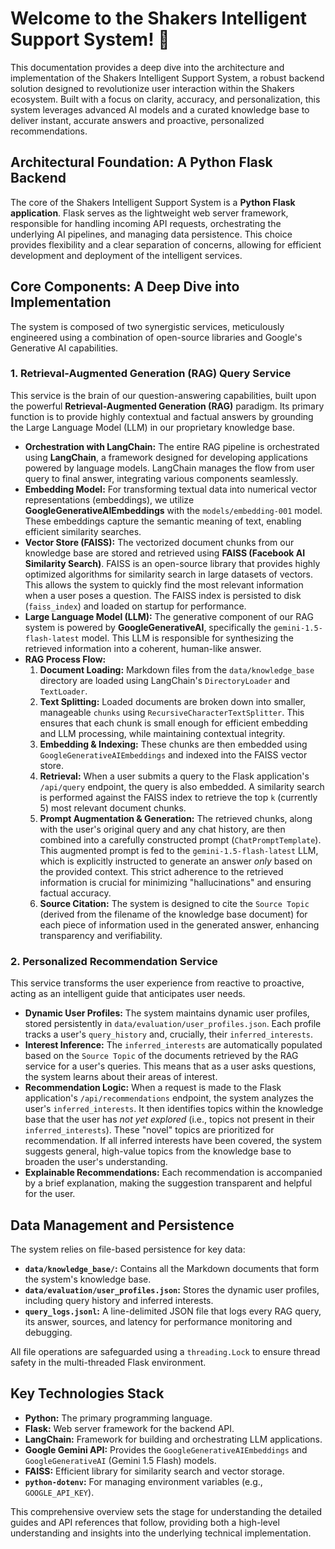# Welcome to the Shakers Intelligent Support System! 👋

This documentation provides a deep dive into the architecture and implementation of the Shakers Intelligent Support System, a robust backend solution designed to revolutionize user interaction within the Shakers ecosystem. Built with a focus on clarity, accuracy, and personalization, this system leverages advanced AI models and a curated knowledge base to deliver instant, accurate answers and proactive, personalized recommendations.

## Architectural Foundation: A Python Flask Backend

The core of the Shakers Intelligent Support System is a **Python Flask application**. Flask serves as the lightweight web server framework, responsible for handling incoming API requests, orchestrating the underlying AI pipelines, and managing data persistence. This choice provides flexibility and a clear separation of concerns, allowing for efficient development and deployment of the intelligent services.

## Core Components: A Deep Dive into Implementation

The system is composed of two synergistic services, meticulously engineered using a combination of open-source libraries and Google's Generative AI capabilities.

### 1. Retrieval-Augmented Generation (RAG) Query Service

This service is the brain of our question-answering capabilities, built upon the powerful **Retrieval-Augmented Generation (RAG)** paradigm. Its primary function is to provide highly contextual and factual answers by grounding the Large Language Model (LLM) in our proprietary knowledge base.

*   **Orchestration with LangChain:** The entire RAG pipeline is orchestrated using **LangChain**, a framework designed for developing applications powered by language models. LangChain manages the flow from user query to final answer, integrating various components seamlessly.
*   **Embedding Model:** For transforming textual data into numerical vector representations (embeddings), we utilize **GoogleGenerativeAIEmbeddings** with the `models/embedding-001` model. These embeddings capture the semantic meaning of text, enabling efficient similarity searches.
*   **Vector Store (FAISS):** The vectorized document chunks from our knowledge base are stored and retrieved using **FAISS (Facebook AI Similarity Search)**. FAISS is an open-source library that provides highly optimized algorithms for similarity search in large datasets of vectors. This allows the system to quickly find the most relevant information when a user poses a question. The FAISS index is persisted to disk (`faiss_index`) and loaded on startup for performance.
*   **Large Language Model (LLM):** The generative component of our RAG system is powered by **GoogleGenerativeAI**, specifically the `gemini-1.5-flash-latest` model. This LLM is responsible for synthesizing the retrieved information into a coherent, human-like answer.
*   **RAG Process Flow:**
    1.  **Document Loading:** Markdown files from the `data/knowledge_base` directory are loaded using LangChain's `DirectoryLoader` and `TextLoader`.
    2.  **Text Splitting:** Loaded documents are broken down into smaller, manageable `chunks` using `RecursiveCharacterTextSplitter`. This ensures that each chunk is small enough for efficient embedding and LLM processing, while maintaining contextual integrity.
    3.  **Embedding & Indexing:** These chunks are then embedded using `GoogleGenerativeAIEmbeddings` and indexed into the FAISS vector store.
    4.  **Retrieval:** When a user submits a query to the Flask application's `/api/query` endpoint, the query is also embedded. A similarity search is performed against the FAISS index to retrieve the top `k` (currently 5) most relevant document chunks.
    5.  **Prompt Augmentation & Generation:** The retrieved chunks, along with the user's original query and any chat history, are then combined into a carefully constructed prompt (`ChatPromptTemplate`). This augmented prompt is fed to the `gemini-1.5-flash-latest` LLM, which is explicitly instructed to generate an answer *only* based on the provided context. This strict adherence to the retrieved information is crucial for minimizing "hallucinations" and ensuring factual accuracy.
    6.  **Source Citation:** The system is designed to cite the `Source Topic` (derived from the filename of the knowledge base document) for each piece of information used in the generated answer, enhancing transparency and verifiability.

### 2. Personalized Recommendation Service

This service transforms the user experience from reactive to proactive, acting as an intelligent guide that anticipates user needs.

*   **Dynamic User Profiles:** The system maintains dynamic user profiles, stored persistently in `data/evaluation/user_profiles.json`. Each profile tracks a user's `query_history` and, crucially, their `inferred_interests`.
*   **Interest Inference:** The `inferred_interests` are automatically populated based on the `Source Topic` of the documents retrieved by the RAG service for a user's queries. This means that as a user asks questions, the system learns about their areas of interest.
*   **Recommendation Logic:** When a request is made to the Flask application's `/api/recommendations` endpoint, the system analyzes the user's `inferred_interests`. It then identifies topics within the knowledge base that the user has *not yet explored* (i.e., topics not present in their `inferred_interests`). These "novel" topics are prioritized for recommendation. If all inferred interests have been covered, the system suggests general, high-value topics from the knowledge base to broaden the user's understanding.
*   **Explainable Recommendations:** Each recommendation is accompanied by a brief explanation, making the suggestion transparent and helpful for the user.

## Data Management and Persistence

The system relies on file-based persistence for key data:

*   **`data/knowledge_base/`:** Contains all the Markdown documents that form the system's knowledge base.
*   **`data/evaluation/user_profiles.json`:** Stores the dynamic user profiles, including query history and inferred interests.
*   **`query_logs.jsonl`:** A line-delimited JSON file that logs every RAG query, its answer, sources, and latency for performance monitoring and debugging.

All file operations are safeguarded using a `threading.Lock` to ensure thread safety in the multi-threaded Flask environment.

## Key Technologies Stack

*   **Python:** The primary programming language.
*   **Flask:** Web server framework for the backend API.
*   **LangChain:** Framework for building and orchestrating LLM applications.
*   **Google Gemini API:** Provides the `GoogleGenerativeAIEmbeddings` and `GoogleGenerativeAI` (Gemini 1.5 Flash) models.
*   **FAISS:** Efficient library for similarity search and vector storage.
*   **`python-dotenv`:** For managing environment variables (e.g., `GOOGLE_API_KEY`).

This comprehensive overview sets the stage for understanding the detailed guides and API references that follow, providing both a high-level understanding and insights into the underlying technical implementation.